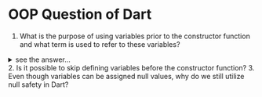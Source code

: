 # OOP Question of Dart
1. What is the purpose of using variables prior to the constructor function and what term is used to refer to these variables?
<details>
  <summary>see the answer...</summary>
  
  The purpose of using variables prior to the constructor function is to declare instance variables, also known as properties, that can be accessed and modified by all the methods within the class. These variables are used to store data that needs to be retained throughout the lifespan of the object. The term "instance variables" or "properties" is used to refer to these variables.
  
</details>
2. Is it possible to skip defining variables before the constructor function?
3. Even though variables can be assigned null values, why do we still utilize null safety in Dart?
